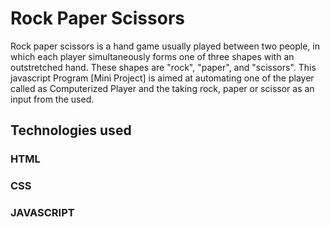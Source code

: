 # Rock Paper Scissors
Rock paper scissors is a hand game usually played between two people, in which each player simultaneously forms one of three shapes with an outstretched hand. These shapes are "rock", "paper", and "scissors". This javascript Program [Mini Project] is aimed at automating one of the player called as Computerized Player and the taking rock, paper or scissor as an input from the used.

## Technologies used
### HTML
### CSS
### JAVASCRIPT
